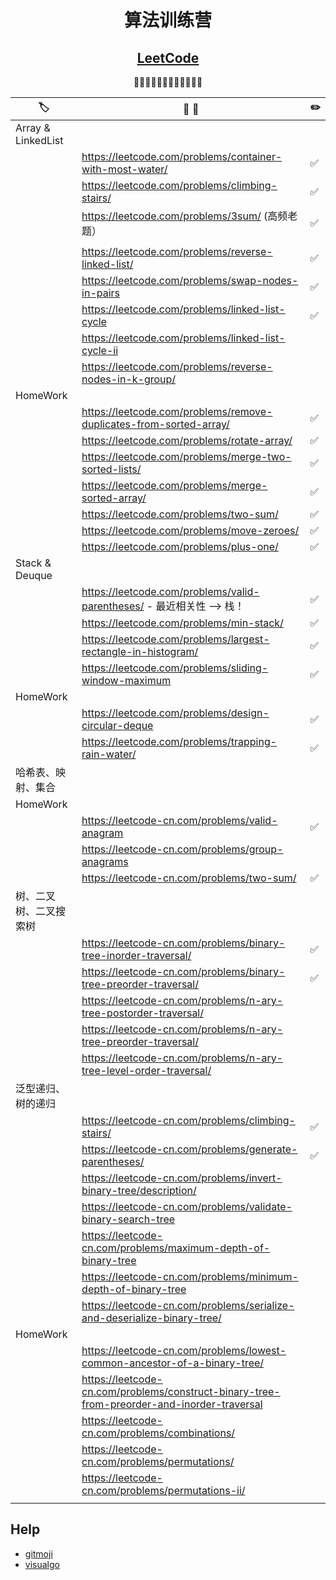 <div align="center">

# 算法训练营
## [LeetCode](https://leetcode.com/)

🚀🚀🚀🚀🚀🚀🚀🚀🚀🚀🚀🚀

</div>

| 🏷️                    | 📝 💬                                                                                      | ✏️  |
| ---------------------- | ------------------------------------------------------------------------------------------ | --- |
| Array & LinkedList     |                                                                                            |     |
|                        | https://leetcode.com/problems/container-with-most-water/                                   | ✅   |
|                        | https://leetcode.com/problems/climbing-stairs/                                             | ✅   |
|                        | https://leetcode.com/problems/3sum/ (高频老题）                                            | ✅   |
|                        |                                                                                            |     |
|                        | https://leetcode.com/problems/reverse-linked-list/                                         | ✅   |
|                        | https://leetcode.com/problems/swap-nodes-in-pairs                                          | ✅   |
|                        | https://leetcode.com/problems/linked-list-cycle                                            | ✅   |
|                        | https://leetcode.com/problems/linked-list-cycle-ii                                         |     |
|                        | https://leetcode.com/problems/reverse-nodes-in-k-group/                                    |     |
| HomeWork               |                                                                                            |     |
|                        | https://leetcode.com/problems/remove-duplicates-from-sorted-array/                         | ✅   |
|                        | https://leetcode.com/problems/rotate-array/                                                | ✅   |
|                        | https://leetcode.com/problems/merge-two-sorted-lists/                                      | ✅   |
|                        | https://leetcode.com/problems/merge-sorted-array/                                          | ✅   |
|                        | https://leetcode.com/problems/two-sum/                                                     | ✅   |
|                        | https://leetcode.com/problems/move-zeroes/                                                 | ✅   |
|                        | https://leetcode.com/problems/plus-one/                                                    | ✅   |
| Stack & Deuque         |                                                                                            |     |
|                        | https://leetcode.com/problems/valid-parentheses/ - 最近相关性 —> 栈！                      | ✅   |
|                        | https://leetcode.com/problems/min-stack/                                                   | ✅   |
|                        | https://leetcode.com/problems/largest-rectangle-in-histogram/                              | ✅   |
|                        | https://leetcode.com/problems/sliding-window-maximum                                       | ✅   |
| HomeWork               |                                                                                            |     |
|                        | https://leetcode.com/problems/design-circular-deque                                        | ✅   |
|                        | https://leetcode.com/problems/trapping-rain-water/                                         | ✅   |
| 哈希表、映射、集合     |                                                                                            |     |
| HomeWork               |                                                                                            |     |
|                        | https://leetcode-cn.com/problems/valid-anagram                                             | ✅   |
|                        | https://leetcode-cn.com/problems/group-anagrams                                            |     |
|                        | https://leetcode-cn.com/problems/two-sum/                                                  | ✅   |
| 树、二叉树、二叉搜索树 |                                                                                            |     |
|                        | https://leetcode-cn.com/problems/binary-tree-inorder-traversal/                            | ✅   |
|                        | https://leetcode-cn.com/problems/binary-tree-preorder-traversal/                           | ✅   |
|                        | https://leetcode-cn.com/problems/n-ary-tree-postorder-traversal/                           |     |
|                        | https://leetcode-cn.com/problems/n-ary-tree-preorder-traversal/                            |     |
|                        | https://leetcode-cn.com/problems/n-ary-tree-level-order-traversal/                         |     |
| 泛型递归、树的递归     |                                                                                            |     |
|                        | https://leetcode-cn.com/problems/climbing-stairs/                                          | ✅    |
|                        | https://leetcode-cn.com/problems/generate-parentheses/                                     | ✅   |
|                        | https://leetcode-cn.com/problems/invert-binary-tree/description/                           |     |
|                        | https://leetcode-cn.com/problems/validate-binary-search-tree                               |     |
|                        | https://leetcode-cn.com/problems/maximum-depth-of-binary-tree                              |     |
|                        | https://leetcode-cn.com/problems/minimum-depth-of-binary-tree                              |     |
|                        | https://leetcode-cn.com/problems/serialize-and-deserialize-binary-tree/                    |     |
| HomeWork               |                                                                                            |     |
|                        | https://leetcode-cn.com/problems/lowest-common-ancestor-of-a-binary-tree/                  |     |
|                        | https://leetcode-cn.com/problems/construct-binary-tree-from-preorder-and-inorder-traversal |     |
|                        | https://leetcode-cn.com/problems/combinations/                                             |     |
|                        | https://leetcode-cn.com/problems/permutations/                                             |     |
|                        | https://leetcode-cn.com/problems/permutations-ii/                                          |     |
|                        |                                                                                            |     |


## Help

- [gitmoji](https://gitmoji.carloscuesta.me/)
- [visualgo]( https://visualgo.net/zh/bst)
